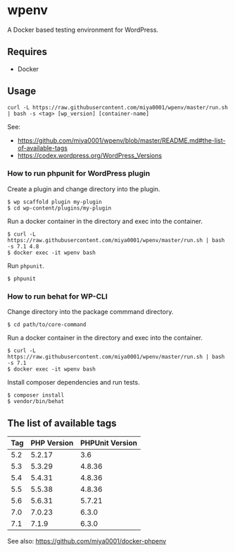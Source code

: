 # wpenv

A Docker based testing environment for WordPress.

## Requires

* Docker

## Usage

```
curl -L https://raw.githubusercontent.com/miya0001/wpenv/master/run.sh | bash -s <tag> [wp_version] [container-name]
```

See:
* https://github.com/miya0001/wpenv/blob/master/README.md#the-list-of-available-tags
* https://codex.wordpress.org/WordPress_Versions

### How to run phpunit for WordPress plugin

Create a plugin and change directory into the plugin.

```
$ wp scaffold plugin my-plugin
$ cd wp-content/plugins/my-plugin
```

Run a docker container in the directory and exec into the container.

```
$ curl -L https://raw.githubusercontent.com/miya0001/wpenv/master/run.sh | bash -s 7.1 4.8
$ docker exec -it wpenv bash
```

Run `phpunit`.

```
$ phpunit
```

### How to run behat for WP-CLI

Change directory into the package commmand directory.

```
$ cd path/to/core-command
```

Run a docker container in the directory and exec into the container.

```
$ curl -L https://raw.githubusercontent.com/miya0001/wpenv/master/run.sh | bash -s 7.1
$ docker exec -it wpenv bash
```

Install composer dependencies and run tests.

```
$ composer install
$ vendor/bin/behat
```

## The list of available tags

| Tag | PHP Version | PHPUnit Version |
|-----|-------------|-----------------|
| 5.2 | 5.2.17      | 3.6             |
| 5.3 | 5.3.29      | 4.8.36          |
| 5.4 | 5.4.31      | 4.8.36          |
| 5.5 | 5.5.38      | 4.8.36          |
| 5.6 | 5.6.31      | 5.7.21          |
| 7.0 | 7.0.23      | 6.3.0           |
| 7.1 | 7.1.9       | 6.3.0           |

See also:
https://github.com/miya0001/docker-phpenv
